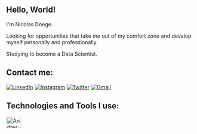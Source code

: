 ## Hello, World!

I'm Nicolas Doege.

Looking for opportunities that take me out of my comfort zone and develop myself personally and professionally. 

Studying to become a Data Scientist.

## Contact me: 
[![LinkedIn](https://img.shields.io/badge/LinkedIn-0077B5?style=for-the-badge&logo=linkedin&logoColor=white)](https://www.linkedin.com/in/nicolas-doege/)
[![Instagram](https://img.shields.io/badge/Instagram-E4405F?style=for-the-badge&logo=instagram&logoColor=white)](https://www.instagram.com/nicolasdoege/)
[![Twitter](https://img.shields.io/badge/Twitter-1DA1F2?style=for-the-badge&logo=twitter&logoColor=white)](https://twitter.com/doegemon)
[![Gmail](https://img.shields.io/badge/Gmail-D14836?style=for-the-badge&logo=gmail&logoColor=white)](mailto:nicolasldoege@gmail.com)

## Technologies and Tools I use: 
<div>
<img align="center" alt="Andressa-html" height="30" width="40" src="https://cdn.jsdelivr.net/gh/devicons/devicon/icons/python/python-original.svg" />
</div>
